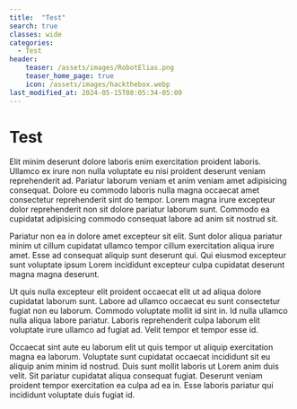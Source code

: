 ```yaml
---
title:  "Test"
search: true
classes: wide
categories: 
  - Test
header: 
    teaser: /assets/images/RobotElias.png
    teaser_home_page: true
    icon: /assets/images/hackthebox.webp
last_modified_at: 2024-05-15T08:05:34-05:00
---
```

# Test

Elit minim deserunt dolore laboris enim exercitation proident laboris. Ullamco ex irure non nulla voluptate eu nisi proident deserunt veniam reprehenderit ad. Pariatur laborum veniam et anim veniam amet adipisicing consequat. Dolore eu commodo laboris nulla magna occaecat amet consectetur reprehenderit sint do tempor. Lorem magna irure excepteur dolor reprehenderit non sit dolore pariatur laborum sunt. Commodo ea cupidatat adipisicing commodo consequat labore ad anim sit nostrud sit.

Pariatur non ea in dolore amet excepteur sit elit. Sunt dolor aliqua pariatur minim ut cillum cupidatat ullamco tempor cillum exercitation aliqua irure amet. Esse ad consequat aliquip sunt deserunt qui. Qui eiusmod excepteur sunt voluptate ipsum Lorem incididunt excepteur culpa cupidatat deserunt magna magna deserunt.

Ut quis nulla excepteur elit proident occaecat elit ut ad aliqua dolore cupidatat laborum sunt. Labore ad ullamco occaecat eu sunt consectetur fugiat non eu laborum. Commodo voluptate mollit id sint in. Id nulla ullamco nulla aliqua labore pariatur. Laboris reprehenderit culpa laborum elit voluptate irure ullamco ad fugiat ad. Velit tempor et tempor esse id.

Occaecat sint aute eu laborum elit ut quis tempor ut aliquip exercitation magna ea laborum. Voluptate sunt cupidatat occaecat incididunt sit eu aliquip anim minim id nostrud. Duis sunt mollit laboris ut Lorem anim duis velit. Sit pariatur cupidatat aliqua consequat fugiat. Deserunt veniam proident tempor exercitation ea culpa ad ea in. Esse laboris pariatur qui incididunt voluptate duis fugiat id.